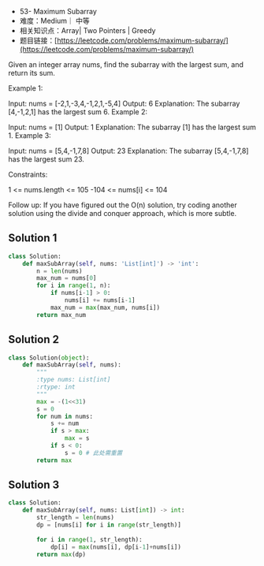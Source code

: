 * 53- Maximum Subarray
* 难度：Medium｜ 中等
* 相关知识点：Array| Two Pointers | Greedy
* 题目链接：[https://leetcode.com/problems/maximum-subarray/](https://leetcode.com/problems/maximum-subarray/)


Given an integer array nums, find the 
subarray
 with the largest sum, and return its sum.

 

Example 1:

Input: nums = [-2,1,-3,4,-1,2,1,-5,4]
Output: 6
Explanation: The subarray [4,-1,2,1] has the largest sum 6.
Example 2:

Input: nums = [1]
Output: 1
Explanation: The subarray [1] has the largest sum 1.
Example 3:

Input: nums = [5,4,-1,7,8]
Output: 23
Explanation: The subarray [5,4,-1,7,8] has the largest sum 23.
 

Constraints:

1 <= nums.length <= 105
-104 <= nums[i] <= 104
 

Follow up: If you have figured out the O(n) solution, try coding another solution using the divide and conquer approach, which is more subtle.

## Solution 1
```python
class Solution:
    def maxSubArray(self, nums: 'List[int]') -> 'int':
        n = len(nums)
        max_num = nums[0]
        for i in range(1, n):
            if nums[i-1] > 0:
                nums[i] += nums[i-1]
            max_num = max(max_num, nums[i])
        return max_num

```
## Solution 2

```python
class Solution(object):
    def maxSubArray(self, nums):
        """
        :type nums: List[int]
        :rtype: int
        """
        max = -(1<<31)
        s = 0
        for num in nums:
            s += num
            if s > max:
                max = s
            if s < 0:
                s = 0 # 此处需重置
        return max

```

## Solution 3
```python
class Solution:
    def maxSubArray(self, nums: List[int]) -> int:
        str_length = len(nums)
        dp = [nums[i] for i in range(str_length)]
        
        for i in range(1, str_length):
            dp[i] = max(nums[i], dp[i-1]+nums[i])
        return max(dp)

```
